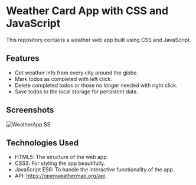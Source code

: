 # Weather Card App with CSS and JavaScript

This repository contains a weather web app built using CSS and JavaScript.

## Features

- Get weather info from every city around the globe.
- Mark todos as completed with left click.
- Delete completed todos or those no longer needed with right click.
- Save todos to the local storage for persistent data.

## Screenshots

![WeatherApp SS](https://github.com/Giimyy/weather_app/assets/141717854/9cdb8b9d-267a-4763-bc98-42f621e744aa)

## Technologies Used

- HTML5: The structure of the web app.
- CSS3: For styling the app beautifully.
- JavaScript ES6: To handle the interactive functionality of the app.
- API: https://openweathermap.org/api.
